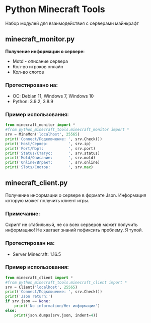 # Python Minecraft Tools
Набор модулей для взаимодействия с серверами майнкрафт

## minecraft_monitor.py

**Получение информации о сервере:**
- Motd - описание сервера
- Кол-во игроков онлайн
- Кол-во слотов

### Протестировано на:
- ОС: Debian 11, Windows 7, Windows 10
- Python: 3.9.2, 3.8.9

### Пример использования:
```python
from minecraft_monitor import *
#from python_minecraft_tools.minecraft_monitor import *
srv = MineMon('localhost', 25565)
print('Connect/Подключение: ', srv.Check())
print('Host/Сервер:         ', srv.ip)
print('Port/Порт:           ', srv.port)
print('Status/Статус:       ', srv.status)
print('Motd/Описание:       ', srv.motd)
print('Online/Играют:       ', srv.online)
print('Slots/Слотов:        ', srv.max)
```

## minecraft_client.py
Получение информации о сервере в формате Json.
Информация которую может получить клиент игры.

### Примечание:
Скрипт не стабильный, не со всех серверов может получить информацию!
Не хватает знаний пофиксить проблему. Я тупой.

### Протестирован на:
- Server Minecraft: 1.16.5

### Пример использования:
```python
from minecraft_client import *
#from python_minecraft_tools.minecraft_client import *
srv = Client('localhost', 25565)
print('Connect/Подключение: ', srv.Check())
print('Json return:')
if srv.json == None:
    print('No information/Нет информации')
else:
    print(json.dumps(srv.json, indent=4))
```
